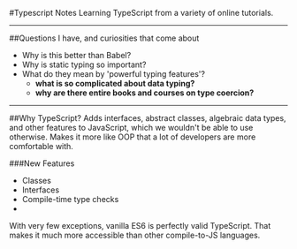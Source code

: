 #Typescript Notes
Learning TypeScript from a variety of online tutorials. 

___
##Questions I have, and curiosities that come about
* Why is this better than Babel?
* Why is static typing so important?
* What do they mean by 'powerful typing features'?
	- **what is so complicated about data typing?**
	- **why are there entire books and courses on type coercion?**


___
##Why TypeScript?
Adds interfaces, abstract classes, algebraic data types, and other features to JavaScript, which we wouldn't be able to use otherwise. Makes it more like OOP that a lot of developers are more comfortable with.


###New Features
* Classes
* Interfaces
* Compile-time type checks
* 

With very few exceptions, vanilla ES6 is perfectly valid TypeScript. That makes it much more accessible than other compile-to-JS languages.